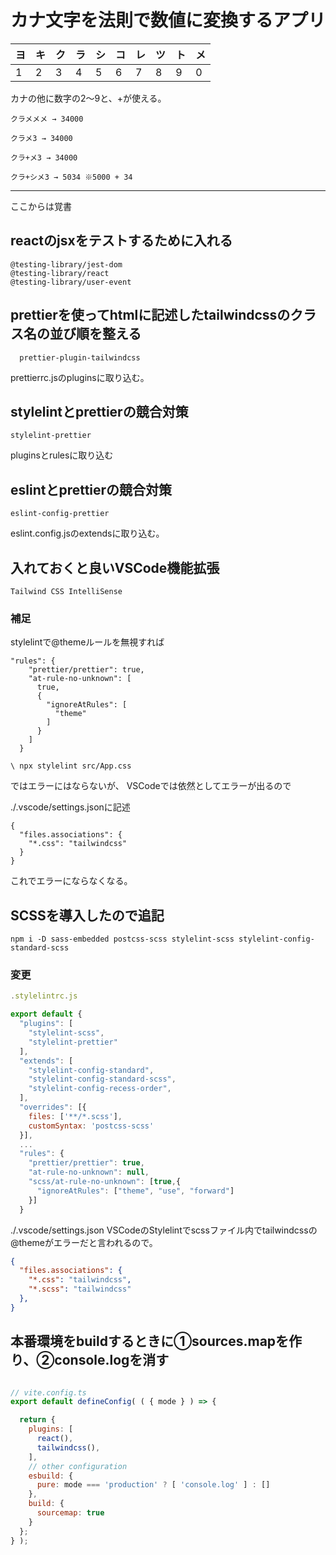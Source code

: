# カナ文字を法則で数値に変換するアプリ

| ヨ | キ | ク | ラ | シ | コ | レ | ツ | ト | メ |
|---|---|---|---|---|---|---|---|---|---|
| 1 | 2 | 3 | 4 | 5 | 6 | 7 | 8 | 9 | 0 |

カナの他に数字の2～9と、+が使える。

```plaintext
クラメメメ → 34000

クラメ3 → 34000

クラ+メ3 → 34000

クラ+シメ3 → 5034 ※5000 + 34
```

***

ここからは覚書

## reactのjsxをテストするために入れる

```plaintext
@testing-library/jest-dom
@testing-library/react
@testing-library/user-event
```

## prettierを使ってhtmlに記述したtailwindcssのクラス名の並び順を整える

```plaintext
  prettier-plugin-tailwindcss
  ```

  prettierrc.jsのpluginsに取り込む。

## stylelintとprettierの競合対策

```plaintext
stylelint-prettier
```

pluginsとrulesに取り込む

## eslintとprettierの競合対策

```plaintext
eslint-config-prettier
```

eslint.config.jsのextendsに取り込む。

## 入れておくと良いVSCode機能拡張

```plaintext
Tailwind CSS IntelliSense
```

### 補足

stylelintで@themeルールを無視すれば

```plaintext
"rules": {
    "prettier/prettier": true,
    "at-rule-no-unknown": [
      true,
      {
        "ignoreAtRules": [
          "theme"
        ]
      }
    ]
  }
```

```shell
\ npx stylelint src/App.css
```

ではエラーにはならないが、
VSCodeでは依然としてエラーが出るので

./.vscode/settings.jsonに記述

```plaintext
{
  "files.associations": {
    "*.css": "tailwindcss"
  }
}
```

これでエラーにならなくなる。

## SCSSを導入したので追記

```shell
npm i -D sass-embedded postcss-scss stylelint-scss stylelint-config-standard-scss
```

### 変更

```javascript
.stylelintrc.js

export default {
  "plugins": [
    "stylelint-scss",
    "stylelint-prettier"
  ],
  "extends": [
    "stylelint-config-standard",
    "stylelint-config-standard-scss",
    "stylelint-config-recess-order",
  ],
  "overrides": [{
    files: ['**/*.scss'],
    customSyntax: 'postcss-scss'
  }],
  ...
  "rules": {
    "prettier/prettier": true,
    "at-rule-no-unknown": null,
    "scss/at-rule-no-unknown": [true,{
      "ignoreAtRules": ["theme", "use", "forward"]
    }]
  }
```

./.vscode/settings.json
VSCodeのStylelintでscssファイル内でtailwindcssの@themeがエラーだと言われるので。

```json
{
  "files.associations": {
    "*.css": "tailwindcss",
    "*.scss": "tailwindcss"
  },
}
```

## 本番環境をbuildするときに①sources.mapを作り、②console.logを消す

```javascript

// vite.config.ts
export default defineConfig( ( { mode } ) => {

  return {
    plugins: [
      react(),
      tailwindcss(),
    ],
    // other configuration
    esbuild: {
      pure: mode === 'production' ? [ 'console.log' ] : []
    },
    build: {
      sourcemap: true
    }
  };
} );
```
